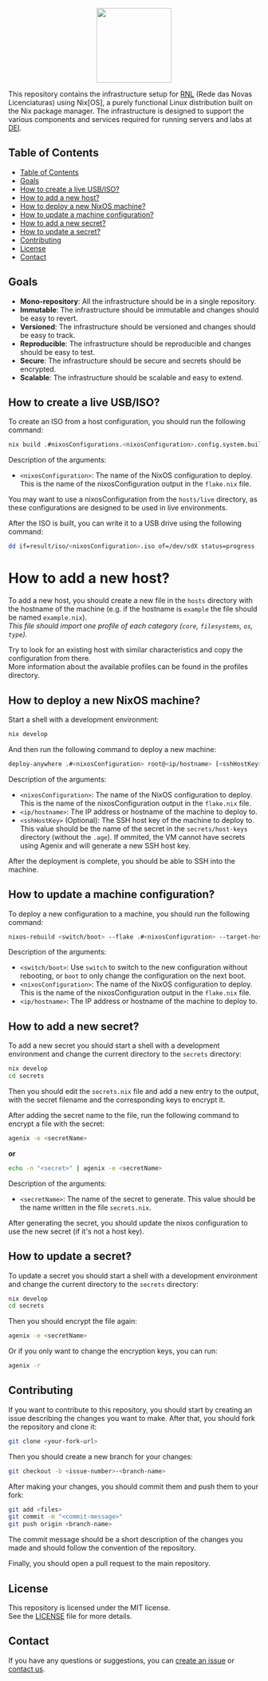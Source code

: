 <p align="center">
    <a href="https://gitlab.rnl.tecnico.ulisboa.pt/rnl/nixrnl">
        <img src="https://gitlab.rnl.tecnico.ulisboa.pt/uploads/-/system/project/avatar/4709/nix-snowflake-ist.png" height="150"/>
    </a>
</p>

This repository contains the infrastructure setup for [RNL](https://rnl.tecnico.ulisboa.pt) (Rede das Novas Licenciaturas) using Nix[OS], a purely functional Linux distribution built on the Nix package manager.
The infrastructure is designed to support the various components and services required for running servers and labs at [DEI](https://dei.tecnico.ulisboa.pt).

## Table of Contents

- [Table of Contents](#table-of-contents)
- [Goals](#goals)
- [How to create a live USB/ISO?](#how-to-create-a-live-usbiso)
- [How to add a new host?](#how-to-add-a-new-host)
- [How to deploy a new NixOS machine?](#how-to-deploy-a-new-nixos-machine)
- [How to update a machine configuration?](#how-to-update-a-machine-configuration)
- [How to add a new secret?](#how-to-add-a-new-secret)
- [How to update a secret?](#how-to-update-a-secret)
- [Contributing](#contributing)
- [License](#license)
- [Contact](#contact)

## Goals

- **Mono-repository**: All the infrastructure should be in a single repository.
- **Immutable**: The infrastructure should be immutable and changes should be easy to revert.
- **Versioned**: The infrastructure should be versioned and changes should be easy to track.
- **Reproducible**: The infrastructure should be reproducible and changes should be easy to test.
- **Secure**: The infrastructure should be secure and secrets should be encrypted.
- **Scalable**: The infrastructure should be scalable and easy to extend.

## How to create a live USB/ISO?

To create an ISO from a host configuration, you should run the following command:
```bash
nix build .#nixosConfigurations.<nixosConfiguration>.config.system.build.isoImage
```

Description of the arguments:
- `<nixosConfiguration>`: The name of the NixOS configuration to deploy. This is the name of the nixosConfiguration output in the `flake.nix` file.

You may want to use a nixosConfiguration from the `hosts/live` directory, as these configurations are designed to be used in live environments.

After the ISO is built, you can write it to a USB drive using the following command:
```bash
dd if=result/iso/<nixosConfiguration>.iso of=/dev/sdX status=progress
```

# How to add a new host?

To add a new host, you should create a new file in the `hosts` directory with the hostname of the machine (e.g. if the hostname is `example` the file should be named `example.nix`). \
_This file should import one profile of each category (`core`, `filesystems`, `os`, `type`)._

Try to look for an existing host with similar characteristics and copy the configuration from there. \
More information about the available profiles can be found in the profiles directory.

## How to deploy a new NixOS machine?

Start a shell with a development environment:
```bash
nix develop
```

And then run the following command to deploy a new machine:
```bash
deploy-anywhere .#<nixosConfiguration> root@<ip/hostname> [<sshHostKey>]
```
Description of the arguments:
- `<nixosConfiguration>`: The name of the NixOS configuration to deploy. This is the name of the nixosConfiguration output in the `flake.nix` file.
- `<ip/hostname>`: The IP address or hostname of the machine to deploy to.
- `<sshHostKey>` (Optional): The SSH host key of the machine to deploy to. This value should be the name of the secret in the `secrets/host-keys` directory (without the `.age`). If ommited, the VM cannot have secrets using Agenix and will generate a new SSH host key.

After the deployment is complete, you should be able to SSH into the machine.


## How to update a machine configuration?

To deploy a new configuration to a machine, you should run the following command:
```bash
nixos-rebuild <switch/boot> --flake .#<nixosConfiguration> --target-host <ip/hostname>
```
Description of the arguments:
- `<switch/boot>`: Use `switch` to switch to the new configuration without rebooting, or `boot` to only change the configuration on the next boot.
- `<nixosConfiguration>`: The name of the NixOS configuration to deploy. This is the name of the nixosConfiguration output in the `flake.nix` file.
- `<ip/hostname>`: The IP address or hostname of the machine to deploy to.

## How to add a new secret?

To add a new secret you should start a shell with a development environment and change the current directory to the `secrets` directory:
```bash
nix develop
cd secrets
```

Then you should edit the `secrets.nix` file and add a new entry to the output,
with the secret filename and the corresponding keys to encrypt it.

After adding the secret name to the file, run the following command to encrypt a file with the secret:
```bash
agenix -e <secretName>
```
**or**
```bash
echo -n "<secret>" | agenix -e <secretName>
```
Description of the arguments:
- `<secretName>`: The name of the secret to generate. This value should be the name written in the file `secrets.nix`.

After generating the secret, you should update the nixos configuration to use the new secret (if it's not a host key).

## How to update a secret?

To update a secret you should start a shell with a development environment and change the current directory to the `secrets` directory:
```bash
nix develop
cd secrets
```

Then you should encrypt the file again:
```bash
agenix -e <secretName>
```

Or if you only want to change the encryption keys, you can run:
```bash
agenix -r
```

## Contributing

If you want to contribute to this repository, you should start by creating an issue describing the changes you want to make.
After that, you should fork the repository and clone it:
```bash
git clone <your-fork-url>
```

Then you should create a new branch for your changes:
```bash
git checkout -b <issue-number>-<branch-name>
```

After making your changes, you should commit them and push them to your fork:
```bash
git add <files>
git commit -m "<commit-message>"
git push origin <branch-name>
```
The commit message should be a short description of the changes you made and should follow the convention of the repository.

Finally, you should open a pull request to the main repository.

## License

This repository is licensed under the MIT license.\
See the [LICENSE](LICENSE) file for more details.

## Contact

If you have any questions or suggestions, you can [create an issue](https://gitlab.rnl.tecnico.ulisboa.pt/rnl/nixrnl/-/issues/new) or [contact us](https://rnl.tecnico.ulisboa.pt/contactos/).

